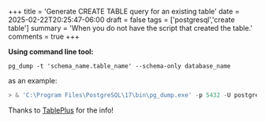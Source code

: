 +++
title = 'Generate CREATE TABLE query for an existing table'
date = 2025-02-22T20:25:47-06:00
draft = false
tags = ['postgresql','create table']
summary = 'When you do not have the script that created the table.'
comments = true
+++

**Using command line tool:**

```
pg_dump -t 'schema_name.table_name' --schema-only database_name
```
as an example:
```powershell
> & 'C:\Program Files\PostgreSQL\17\bin\pg_dump.exe' -p 5432 -U postgres -t 'engsql.sixspeed_tehcmstepresults' --schema-only raw_test_data
```

Thanks to [TablePlus](https://tableplus.com/blog/2018/07/postgresql-how-to-copy-table-creation-statement-of-existing-table.html)
for the info!
